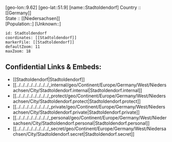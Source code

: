 ﻿---
location: [51.9,9.62] 
mapzoom: [7,12] 
mapmarker: city 
type: City
tags:
- geo/City


SpocWebEntityId: 34505
isDeleted: false
confidential: public

---
[geo-lon::9.62] 
[geo-lat::51.9] 
[name::Stadtoldendorf] 
Country :: [[Germany]]  
State :: [[Niedersachsen]]  
[Population::] 
[Unknown::] 


```leaflet
id: Stadtoldendorf
coordinates: [[Stadtoldendorf]] 
markerFile: [[Stadtoldendorf]] 
defaultZoom: 11 
maxZoom: 18
```


## Confidential Links & Embeds: 
- [[Stadtoldendorf|Stadtoldendorf]]  
- [[../../../../../../../../_internal/geo/Continent/Europe/Germany/West/Niedersachsen/City/Stadtoldendorf.internal|Stadtoldendorf.internal]] 
- [[../../../../../../../../_protect/geo/Continent/Europe/Germany/West/Niedersachsen/City/Stadtoldendorf.protect|Stadtoldendorf.protect]] 
- [[../../../../../../../../_private/geo/Continent/Europe/Germany/West/Niedersachsen/City/Stadtoldendorf.private|Stadtoldendorf.private]] 
- [[../../../../../../../../_personal/geo/Continent/Europe/Germany/West/Niedersachsen/City/Stadtoldendorf.personal|Stadtoldendorf.personal]] 
- [[../../../../../../../../_secret/geo/Continent/Europe/Germany/West/Niedersachsen/City/Stadtoldendorf.secret|Stadtoldendorf.secret]] 
